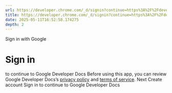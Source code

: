 ```yaml
---
url: https://developer.chrome.com/_d/signin?continue=https%3A%2F%2Fdeveloper.chrome.com%2Fdocs%2Faurora&prompt=select_account
title: https://developer.chrome.com/_d/signin?continue=https%3A%2F%2Fdeveloper.chrome.com%2Fdocs%2Faurora&prompt=select_account
date: 2025-05-11T16:52:58.174275
depth: 2
---
```


Sign in with Google
# Sign in
to continue to Google Developer Docs
Before using this app, you can review Google Developer Docs’s [privacy policy](https://google.com/policies/privacy) and [terms of service](https://google.com/policies/terms).
Next
Create account
Sign in to continue to Google Developer Docs 

